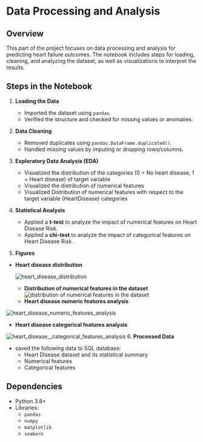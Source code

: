 # Data Processing and Analysis

## Overview
This part of the project focuses on data processing and analysis for predicting heart failure outcomes. The notebook includes steps for loading, cleaning, and analyzing the dataset, as well as visualizations to interpret the results.

## Steps in the Notebook

1. **Loading the Data**  
   - Imported the dataset using `pandas`.  
   - Verified the structure and checked for missing values or anomalies. 

2. **Data Cleaning**  
   - Removed duplicates using `pandas.DataFrame.duplicated()`.  
   - Handled missing values by imputing or dropping rows/columns.  


3. **Exploratory Data Analysis (EDA)**
   - Visualized the distribution of the categories (0 = No heart disease, 1 = Heart disease) of target variable
   - Visualized the distribution of numerical features
   - Visualized Distribution of numerical features with respect to the target variable (HeartDisease) categories
   

4. **Statistical Analysis**  
   - Applied a **t-test** to analyze the impact of numerical features on Heart Disease Risk.       
   - Applied a **chi-test** to analyze the impact of categorical features on Heart Disease Risk . 

5. **Figures**     

- **Heart disease distribution**

   ![heart_disease_distribution](https://github.com/user-attachments/assets/6e59b24a-cb39-4b66-89ce-0f92bde434c9)
   - **Distribution of numerical features in the dataset**
![distribution of numerical features in the dataset](https://github.com/user-attachments/assets/096f2b33-3531-4198-ac68-e5af5112f6a9)
   - **Heart disease numeric features analysis**

![heart_disease_numeric_features_analysis](https://github.com/user-attachments/assets/9044c20c-f476-4bb6-9c0c-74322adde5ee)
   - **Heart disease categorical features analysis**

![heart_disease__categorical_features_analysis](https://github.com/user-attachments/assets/2f958617-f291-4a99-846f-f81ceafa4939)
6. **Processed Data**    
   - saved the following data to SQL database:
      - Heart Disease dataset and its statistical summary
      - Numerical features
      - Categorical features

## Dependencies
- Python 3.8+
- Libraries:  
  - `pandas`
  - `numpy`
  - `matplotlib`
  - `seaborn`



